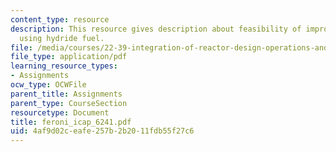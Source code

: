 ```yaml
---
content_type: resource
description: This resource gives description about feasibility of improving BWR performance
  using hydride fuel.
file: /media/courses/22-39-integration-of-reactor-design-operations-and-safety-fall-2006/4af9d02ceafe257b2b2011fdb55f27c6_feroni_icap_6241.pdf
file_type: application/pdf
learning_resource_types:
- Assignments
ocw_type: OCWFile
parent_title: Assignments
parent_type: CourseSection
resourcetype: Document
title: feroni_icap_6241.pdf
uid: 4af9d02c-eafe-257b-2b20-11fdb55f27c6
---
```


